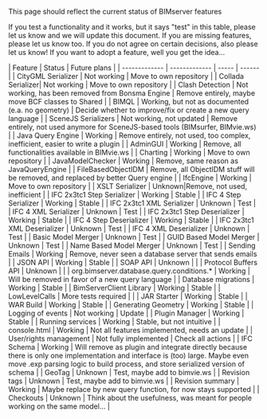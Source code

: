 This page should reflect the current status of BIMserver features

If you test a functionality and it works, but it says "test" in this table, please let us know and we will update this document. If you are missing features, please let us know too. If you do not agree on certain decisions, also please let us know! If you want to adopt a feature, well you get the idea...

| Feature | Status | Future plans |
| ------------- | ------------- | ----- | ------ | 
| CityGML Serializer | Not working | Move to own repository |
| Collada Serializer| Not working | Move to own repository |
| Clash Detection | Not working, has been removed from Bonsma Engine | Remove entirely, maybe move BCF classes to Shared |
| BIMQL | Working, but not as documented (e.a. no geometry) | Decide whether to improve/fix or create a new query language |
| SceneJS Serializers | Not working, not updated | Remove entirely, not used anymore for SceneJS-based tools (BIMsurfer, BIMvie.ws) |
| Java Query Engine | Working | Remove entirely, not used, too complex, inefficient, easier to write a plugin |
| AdminGUI | Working | Remove, all functionalities available in BIMvie.ws |
| Charting | Working | Move to own repository |
| JavaModelChecker | Working | Remove, same reason as JavaQueryEngine |
| FileBasedObjectIDM | Remove, all ObjectIDM stuff will be removed, and replaced by better Query engine |
| IfcEngine | Working | Move to own repository |
| XSLT Serializer | Unknown|Remove, not used, inefficient |
| IFC 2x3tc1 Step Serializer | Working | Stable |
| IFC 4 Step Serializer | Working | Stable |
| IFC 2x3tc1 XML Serializer | Unknown | Test |
| IFC 4 XML Serializer | Unknown | Test |
| IFC 2x3tc1 Step Deserializer | Working | Stable |
| IFC 4 Step Deserializer | Working | Stable |
| IFC 2x3tc1 XML Deserializer | Unknown | Test |
| IFC 4 XML Deserializer | Unknown | Test |
| Basic Model Merger | Unknown | Test |
| GUID Based Model Merger | Unknown | Test |
| Name Based Model Merger | Unknown | Test |
| Sending Emails | Working | Remove, never seen a database server that sends emails |
| JSON API | Working | Stable |
| SOAP API | Unknown | |
| Protocol Buffers API | Unknown | |
| org.bimserver.database.query.conditions.* | Working | Will be removed in favor of a new query language |
| Database migrations | Working | Stable |
| BimServerClient Library | Working | Stable |
| LowLevelCalls | More tests required | |
| JAR Starter | Working | Stable |
| WAR Build | Working | Stable |
| Generating Geometry | Working | Stable |
| Logging of events | Not working | Update |
| Plugin Manager | Working | Stable |
| Running services | Working | Stable, but not intuitive |
| console.html | Working | Not all features implemented, needs an update |
| User/rights management | Not fully implemented | Check all actions |
| IFC Schema | Working | Will remove as plugin and integrate directly because there is only one implementation and interface is (too) large. Maybe even move .exp parsing logic to build process, and store serialized version of schema |
| GeoTag | Unknown | Test, maybe add to bimvie.ws |
| Revision tags | Unknown | Test, maybe add to bimvie.ws |
| Revision summary | Working | Maybe replace by new query function, for now stays supported |
| Checkouts | Unknown | Think about the usefulness, was meant for people working on the same model... |
